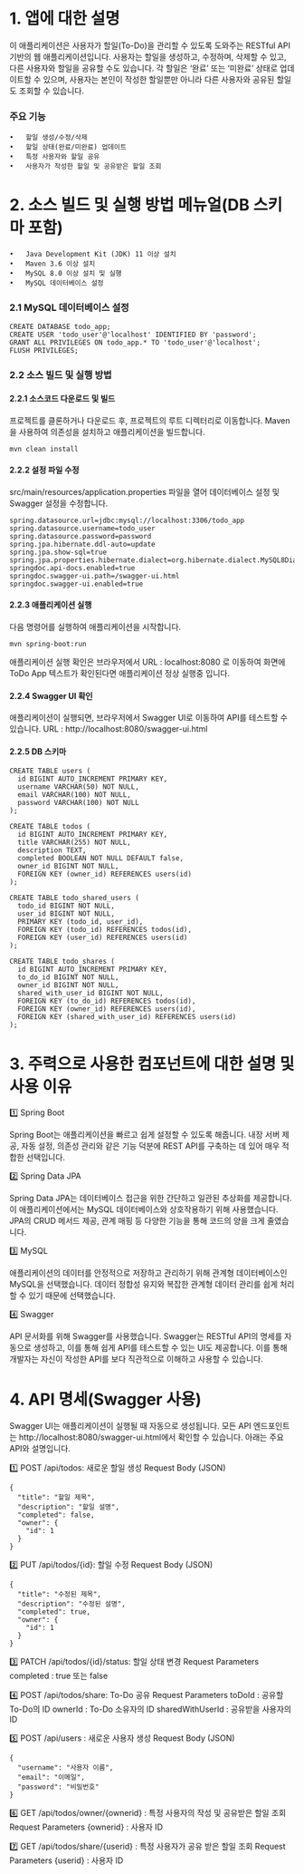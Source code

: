 # 1. 앱에 대한 설명

이 애플리케이션은 사용자가 할일(To-Do)을 관리할 수 있도록 도와주는 RESTful API 기반의 웹 애플리케이션입니다.
사용자는 할일을 생성하고, 수정하며, 삭제할 수 있고, 다른 사용자와 할일을 공유할 수도 있습니다.
각 할일은 ‘완료’ 또는 ‘미완료’ 상태로 업데이트할 수 있으며, 사용자는 본인이 작성한 할일뿐만 아니라 다른 사용자와 공유된 할일도 조회할 수 있습니다.

### 주요 기능

	•	할일 생성/수정/삭제
	•	할일 상태(완료/미완료) 업데이트
	•	특정 사용자와 할일 공유
	•	사용자가 작성한 할일 및 공유받은 할일 조회

# 2. 소스 빌드 및 실행 방법 메뉴얼(DB 스키마 포함)

	•	Java Development Kit (JDK) 11 이상 설치
	•	Maven 3.6 이상 설치
	•	MySQL 8.0 이상 설치 및 실행
	•	MySQL 데이터베이스 설정

### 2.1 MySQL 데이터베이스 설정
```
CREATE DATABASE todo_app;
CREATE USER 'todo_user'@'localhost' IDENTIFIED BY 'password';
GRANT ALL PRIVILEGES ON todo_app.* TO 'todo_user'@'localhost';
FLUSH PRIVILEGES;
```

### 2.2 소스 빌드 및 실행 방법

#### 2.2.1 소스코드 다운로드 및 빌드 
프로젝트를 클론하거나 다운로드 후, 프로젝트의 루트 디렉터리로 이동합니다.
Maven을 사용하여 의존성을 설치하고 애플리케이션을 빌드합니다.
```
mvn clean install
```

#### 2.2.2 설정 파일 수정
src/main/resources/application.properties 파일을 열어 데이터베이스 설정 및 Swagger 설정을 수정합니다.
```
spring.datasource.url=jdbc:mysql://localhost:3306/todo_app
spring.datasource.username=todo_user
spring.datasource.password=password
spring.jpa.hibernate.ddl-auto=update
spring.jpa.show-sql=true
spring.jpa.properties.hibernate.dialect=org.hibernate.dialect.MySQL8Dialect
springdoc.api-docs.enabled=true
springdoc.swagger-ui.path=/swagger-ui.html
springdoc.swagger-ui.enabled=true
```

#### 2.2.3 애플리케이션 실행
다음 명령어를 실행하여 애플리케이션을 시작합니다.
```
mvn spring-boot:run
```
애플리케이션 실행 확인은 브라우저에서 URL : localhost:8080 로 이동하여 화면에 ToDo App 텍스트가 확인된다면 애플리케이션 정상 실행중 입니다.

#### 2.2.4 Swagger UI 확인
애플리케이션이 실행되면, 브라우저에서 Swagger UI로 이동하여 API를 테스트할 수 있습니다.
URL : http://localhost:8080/swagger-ui.html


#### 2.2.5 DB 스키마
```
CREATE TABLE users (
  id BIGINT AUTO_INCREMENT PRIMARY KEY,
  username VARCHAR(50) NOT NULL,
  email VARCHAR(100) NOT NULL,
  password VARCHAR(100) NOT NULL
);

CREATE TABLE todos (
  id BIGINT AUTO_INCREMENT PRIMARY KEY,
  title VARCHAR(255) NOT NULL,
  description TEXT,
  completed BOOLEAN NOT NULL DEFAULT false,
  owner_id BIGINT NOT NULL,
  FOREIGN KEY (owner_id) REFERENCES users(id)
);

CREATE TABLE todo_shared_users (
  todo_id BIGINT NOT NULL,
  user_id BIGINT NOT NULL,
  PRIMARY KEY (todo_id, user_id),
  FOREIGN KEY (todo_id) REFERENCES todos(id),
  FOREIGN KEY (user_id) REFERENCES users(id)
);

CREATE TABLE todo_shares (
  id BIGINT AUTO_INCREMENT PRIMARY KEY,
  to_do_id BIGINT NOT NULL,
  owner_id BIGINT NOT NULL,
  shared_with_user_id BIGINT NOT NULL,
  FOREIGN KEY (to_do_id) REFERENCES todos(id),
  FOREIGN KEY (owner_id) REFERENCES users(id),
  FOREIGN KEY (shared_with_user_id) REFERENCES users(id)
);
```

# 3. 주력으로 사용한 컴포넌트에 대한 설명 및 사용 이유

1️⃣ Spring Boot

Spring Boot는 애플리케이션을 빠르고 쉽게 설정할 수 있도록 해줍니다. 내장 서버 제공, 자동 설정, 의존성 관리와 같은 기능 덕분에 REST API를 구축하는 데 있어 매우 적합한 선택입니다.

2️⃣ Spring Data JPA

Spring Data JPA는 데이터베이스 접근을 위한 간단하고 일관된 추상화를 제공합니다. 이 애플리케이션에서는 MySQL 데이터베이스와 상호작용하기 위해 사용했습니다. JPA의 CRUD 메서드 제공, 관계 매핑 등 다양한 기능을 통해 코드의 양을 크게 줄였습니다.

3️⃣ MySQL

애플리케이션의 데이터를 안정적으로 저장하고 관리하기 위해 관계형 데이터베이스인 MySQL을 선택했습니다. 데이터 정합성 유지와 복잡한 관계형 데이터 관리를 쉽게 처리할 수 있기 때문에 선택했습니다.

4️⃣ Swagger

API 문서화를 위해 Swagger를 사용했습니다. Swagger는 RESTful API의 명세를 자동으로 생성하고, 이를 통해 쉽게 API를 테스트할 수 있는 UI도 제공합니다. 이를 통해 개발자는 자신이 작성한 API를 보다 직관적으로 이해하고 사용할 수 있습니다.

# 4. API 명세(Swagger 사용)

Swagger UI는 애플리케이션이 실행될 때 자동으로 생성됩니다. 모든 API 엔드포인트는 http://localhost:8080/swagger-ui.html에서 확인할 수 있습니다. 아래는 주요 API와 설명입니다.

1️⃣ POST /api/todos: 새로운 할일 생성
Request Body (JSON)
```
{
  "title": "할일 제목",
  "description": "할일 설명",
  "completed": false,
  "owner": {
    "id": 1
  }
}
```

2️⃣ PUT /api/todos/{id}: 할일 수정
Request Body (JSON)
```
{
  "title": "수정된 제목",
  "description": "수정된 설명",
  "completed": true,
  "owner": {
    "id": 1
  }
}
```

3️⃣ PATCH /api/todos/{id}/status: 할일 상태 변경
Request Parameters 
completed : true 또는 false

4️⃣ POST /api/todos/share: To-Do 공유
Request Parameters
toDoId : 공유할 To-Do의 ID
ownerId : To-Do 소유자의 ID
sharedWithUserId : 공유받을 사용자의 ID

5️⃣ POST /api/users : 새로운 사용자 생성
Request Body (JSON)
```
{
  "username": "사용자 이름",
  "email": "이메일",
  "password": "비밀번호"
}
```

6️⃣ GET /api/todos/owner/{ownerid} : 특정 사용자의 작성 및 공유받은 할일 조회
Request Parameters
{ownerid} : 사용자 ID

7️⃣ GET /api/todos/share/{userid} : 특정 사용자가 공유 받은 할일 조회
Request Parameters
{userid} : 사용자 ID
